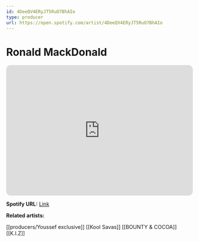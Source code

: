 ```yaml
---
id: 4DeeQV4ERyJT5RuO7BhAIo
type: producer
url: https://open.spotify.com/artist/4DeeQV4ERyJT5RuO7BhAIo
---
```

# Ronald MackDonald

<iframe style="border-radius:12px" src="https://open.spotify.com/embed/artist/4DeeQV4ERyJT5RuO7BhAIo" width="100%" height="352" frameBorder="0" allowfullscreen="" allow="autoplay; clipboard-write; encrypted-media; fullscreen; picture-in-picture" loading="lazy"></iframe>

**Spotify URL:** [Link](https://open.spotify.com/artist/4DeeQV4ERyJT5RuO7BhAIo)

**Related artists:**

[[producers/Youssef exclusive]]
[[Kool Savas]]
[[BOUNTY & COCOA]]
[[K.I.Z]]
